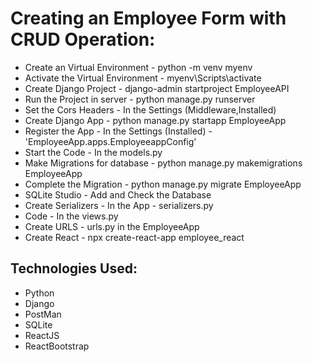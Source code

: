 # Creating an Employee Form with CRUD Operation:

 - Create an Virtual Environment	    - python -m venv myenv
 - Activate the Virtual Environment	  - myenv\Scripts\activate
 - Create Django Project		          - django-admin startproject EmployeeAPI
 - Run the Project in server		      - python manage.py runserver
 - Set the Cors Headers			          - In the Settings (Middleware,Installed)
 - Create Django App			            - python manage.py startapp EmployeeApp
 - Register the App 			            - In the Settings (Installed) - 'EmployeeApp.apps.EmployeeappConfig'
 - Start the Code 			              - In the models.py
 - Make Migrations for database		    - python manage.py makemigrations EmployeeApp
 - Complete the Migration	          	- python manage.py migrate EmployeeApp   
 - SQLite Studio		                	- Add and Check the Database  
 - Create Serializers			            - In the App - serializers.py
 - Code					                      - In the views.py
 - Create URLS				                - urls.py in the EmployeeApp
 - Create React				                - npx create-react-app employee_react
 

## Technologies Used:
 - Python
 - Django
 - PostMan
 - SQLite
 - ReactJS
 - ReactBootstrap
